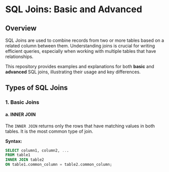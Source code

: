 # SQL Joins: Basic and Advanced

## Overview

SQL Joins are used to combine records from two or more tables based on a related column between them. Understanding joins is crucial for writing efficient queries, especially when working with multiple tables that have relationships.

This repository provides examples and explanations for both **basic** and **advanced** SQL joins, illustrating their usage and key differences.


## Types of SQL Joins

### 1. **Basic Joins**

#### a. **INNER JOIN**
The `INNER JOIN` returns only the rows that have matching values in both tables. It is the most common type of join.

**Syntax:**
```sql
SELECT column1, column2, ...
FROM table1
INNER JOIN table2
ON table1.common_column = table2.common_column;


